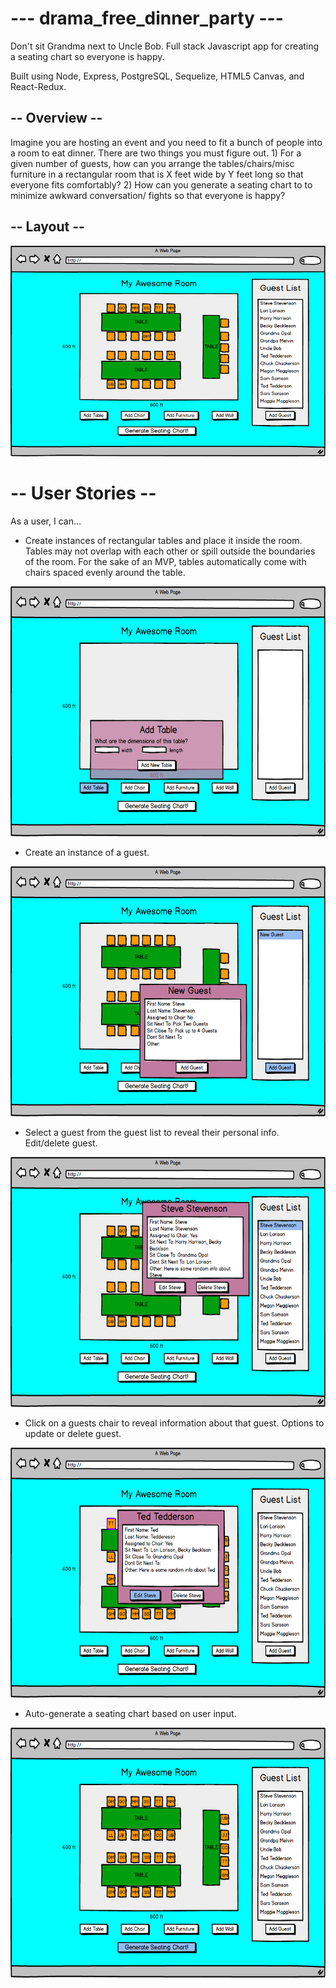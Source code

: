 # --- drama_free_dinner_party --- #

Don't sit Grandma next to Uncle Bob. Full stack Javascript app for creating a seating chart so everyone is happy. 

Built using Node, Express, PostgreSQL, Sequelize, HTML5 Canvas, and React-Redux.

## -- Overview -- ##

Imagine you are hosting an event and you need to fit a bunch of people into a room to eat dinner. There are two things you must figure out. 1) For a given number of guests, how can you arrange the tables/chairs/misc furniture in a rectangular room that is X feet wide by Y feet long so that everyone fits comfortably? 2) How can you generate a seating chart to to minimize awkward conversation/ fights so that everyone is happy? 

## -- Layout -- ##
![layout img](https://raw.githubusercontent.com/jffhtchr/drama_free_dinner_party/master/images/SeatingChart.png)

# -- User Stories -- #

As a user, I can…

- Create instances of rectangular tables and place it inside the room. Tables may not overlap with each other or spill outside the boundaries of the room. For the sake of an MVP, tables automatically come with chairs spaced evenly around the table.
<img src="https://raw.githubusercontent.com/jffhtchr/drama_free_dinner_party/master/images/AddTable.png" alt="Add Img Table"  height="400">



- Create an instance of a guest.
<img src="https://raw.githubusercontent.com/jffhtchr/drama_free_dinner_party/master/images/CreateGuest.png" alt="Add Img Table"  height="400">

- Select a guest from the guest list to reveal their personal info. Edit/delete guest.
<img src="https://raw.githubusercontent.com/jffhtchr/drama_free_dinner_party/master/images/EditGuest.png" alt="Add Img Table"  height="400">

- Click on a guests chair to reveal information about that guest. Options to update or delete guest.
<img src="https://raw.githubusercontent.com/jffhtchr/drama_free_dinner_party/master/images/ClickGuestChair.png" alt="Add Img Table"  height="400">
 
- Auto-generate a seating chart based on user input.
<img src="https://raw.githubusercontent.com/jffhtchr/drama_free_dinner_party/master/images/CreateSeatingChart.png" alt="Add Img Table"  height="400">
